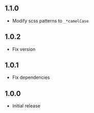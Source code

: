 ## 1.1.0

- Modify scss patterns to `_*camelCase`

## 1.0.2

- Fix version

## 1.0.1

- Fix dependencies

## 1.0.0

- Initial release
